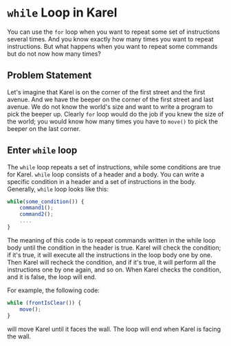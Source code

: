 # `while` Loop in Karel

You can use the `for` loop when you want to repeat some set of instructions several times. And you know exactly how many times you want to repeat instructions. But what happens when you want to repeat some commands but do not now how many times? 

## Problem Statement
Let's imagine that Karel is on the corner of the first street and the first avenue. And we have the beeper on the corner of the first street and last avenue. We do not know the world's size and want to write a program to pick the beeper up. Clearly `for` loop would do the job if you knew the size of the world; you would know how many times you have to `move()` to pick the beeper on the last corner.

## Enter `while` loop
The `while` loop repeats a set of instructions, while some conditions are true for Karel. `while` loop consists of a header and a body. You can write a specific condition in a header and a set of instructions in the body. Generally, `while` loop looks like this:

```js
while(some_condition()) {
	command1();
	command2();
	....
}
```

The meaning of this code is to repeat commands written in the while loop body until the condition in the header is true. Karel will check the condition; if it's true, it will execute all the instructions in the loop body one by one. Then Karel will recheck the condition, and if it's true, it will perform all the instructions one by one again, and so on. When Karel checks the condition, and it is false, the loop will end.

For example, the following code:
```js
while (frontIsClear()) {
	move();
}
```

will move Karel until it faces the wall. The loop will end when Karel is facing the wall.
